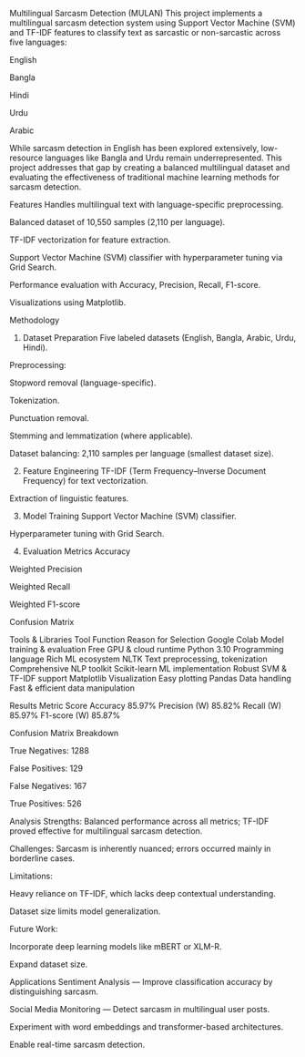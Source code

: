  Multilingual Sarcasm Detection (MULAN)
This project implements a multilingual sarcasm detection system using Support Vector Machine (SVM) and TF-IDF features to classify text as sarcastic or non-sarcastic across five languages:

English

Bangla

Hindi

Urdu

Arabic

While sarcasm detection in English has been explored extensively, low-resource languages like Bangla and Urdu remain underrepresented. This project addresses that gap by creating a balanced multilingual dataset and evaluating the effectiveness of traditional machine learning methods for sarcasm detection.

 Features
Handles multilingual text with language-specific preprocessing.

Balanced dataset of 10,550 samples (2,110 per language).

TF-IDF vectorization for feature extraction.

Support Vector Machine (SVM) classifier with hyperparameter tuning via Grid Search.

Performance evaluation with Accuracy, Precision, Recall, F1-score.

Visualizations using Matplotlib.

 Methodology
1. Dataset Preparation
Five labeled datasets (English, Bangla, Arabic, Urdu, Hindi).

Preprocessing:

Stopword removal (language-specific).

Tokenization.

Punctuation removal.

Stemming and lemmatization (where applicable).

Dataset balancing: 2,110 samples per language (smallest dataset size).

2. Feature Engineering
TF-IDF (Term Frequency–Inverse Document Frequency) for text vectorization.

Extraction of linguistic features.

3. Model Training
Support Vector Machine (SVM) classifier.

Hyperparameter tuning with Grid Search.

4. Evaluation Metrics
Accuracy

Weighted Precision

Weighted Recall

Weighted F1-score

Confusion Matrix

 Tools & Libraries
Tool	Function	Reason for Selection
Google Colab	Model training & evaluation	Free GPU & cloud runtime
Python 3.10	Programming language	Rich ML ecosystem
NLTK	Text preprocessing, tokenization	Comprehensive NLP toolkit
Scikit-learn	ML implementation	Robust SVM & TF-IDF support
Matplotlib	Visualization	Easy plotting
Pandas	Data handling	Fast & efficient data manipulation

Results
Metric	Score
Accuracy	85.97%
Precision (W)	85.82%
Recall (W)	85.97%
F1-score (W)	85.87%

Confusion Matrix Breakdown

True Negatives: 1288

False Positives: 129

False Negatives: 167

True Positives: 526

 Analysis
Strengths: Balanced performance across all metrics; TF-IDF proved effective for multilingual sarcasm detection.

Challenges: Sarcasm is inherently nuanced; errors occurred mainly in borderline cases.

Limitations:

Heavy reliance on TF-IDF, which lacks deep contextual understanding.

Dataset size limits model generalization.

Future Work:

Incorporate deep learning models like mBERT or XLM-R.

Expand dataset size.

 Applications
Sentiment Analysis — Improve classification accuracy by distinguishing sarcasm.

Social Media Monitoring — Detect sarcasm in multilingual user posts.



Experiment with word embeddings and transformer-based architectures.

Enable real-time sarcasm detection.
